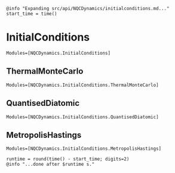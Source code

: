 ```@setup logging
@info "Expanding src/api/NQCDynamics/initialconditions.md..."
start_time = time()
```

# InitialConditions

```@autodocs
Modules=[NQCDynamics.InitialConditions]
```

## ThermalMonteCarlo

```@autodocs
Modules=[NQCDynamics.InitialConditions.ThermalMonteCarlo]
```

## QuantisedDiatomic

```@autodocs
Modules=[NQCDynamics.InitialConditions.QuantisedDiatomic]
```

## MetropolisHastings

```@autodocs
Modules=[NQCDynamics.InitialConditions.MetropolisHastings]
```
```@setup logging
runtime = round(time() - start_time; digits=2)
@info "...done after $runtime s."
```
